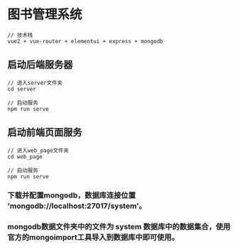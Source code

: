 # 图书管理系统
```
// 技术栈
vue2 + vue-router + elementui + express + mongodb
```

## 启动后端服务器
```
// 进入server文件夹
cd server

// 启动服务
npm run serve
```

## 启动前端页面服务
```
// 进入web_page文件夹
cd web_page

// 启动服务
npm run serve
```

### 下载并配置mongodb，数据库连接位置 'mongodb://localhost:27017/system'。
### mongodb数据文件夹中的文件为 system 数据库中的数据集合，使用官方的mongoimport工具导入到数据库中即可使用。
